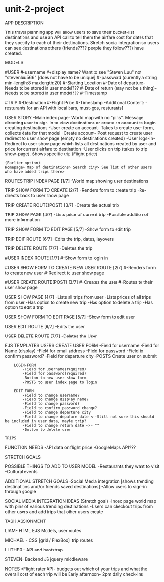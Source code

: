 # unit-2-project
APP DESCRIPTION

This travel planning app will allow users to save their bucket-list destinations and use an API call to tell them the airfare cost for dates that they specify to each of their destinations. Stretch social integration so users can see destinations others (friends???? people they follow???) have created. 



MODELS

#USER
    #-username
    #+display name? Want to see "Steven Luu" not "stevenluu566" [does not have to be unique]
    #-password (curently a string min-length:8 maxlength:20) 
    #-Starting Location
    #-Date of departure- Needs to be stored in user model???
    #-Date of return (may not be a thing)- Needs to be stored in user model???
    #-Timestamp

#TRIP
    #-Destination
    #-Flight Price
    #-Timestamp
    -Additional Content:
    -resturants [or an API with local bars, must-gos, resturants]



USER STORY
    -Main index page- World map with no "pins". Message directing user to sign-in to view destinations or create an account to begin creating destinations
    -User create an account- Takes to create user form, collects data for that model
    -Create account- Post request to create user redirect to user show page (empty no destinations created)
    -User logs-in- Redirect to user show page which lists all destinations created by user and price for current airfare to destination
    -User clicks on trip (takes to trip show-page). Shows specific trip (Flight price)
    


    (Earlier option)
    Homepage> Map of destinations> Search city> See list of other users who have added trips there>


ROUTES
TRIP INDEX PAGE [1/7]
    -World map showing user destinations

TRIP SHOW FORM TO CREATE [2/7]
    -Renders form to create trip
    -Re-directs back to user show page

TRIP CREATE ROUTE(POST) [3/7]
    -Create the actual trip    

TRIP SHOW PAGE [4/7]
    -Lists price of current trip
    -Possible addition of more information

TRIP SHOW FORM TO EDIT PAGE [5/7]
    -Show form to edit trip

TRIP EDIT ROUTE [6/7]
    -Edits the trip, dates, layovers

TRIP DELETE ROUTE [7/7]
    -Deletes the trip

#USER INDEX ROUTE [1/7]
    #-Show form to login in

#USER SHOW FORM TO CREATE NEW USER ROUTE [2/7]
    #-Renders form to create new user
    #-Redirect to user show page

#USER CREATE ROUTE(POST) [3/7]
    #-Creates the user
    #-Routes to their user show page

USER SHOW PAGE [4/7]
    -Lists all trips from user
    -Lists prices of all trips from user
    -Has option to create new trip
    -Has option to delete a trip
    -Has option to edit a trip

USER SHOW FORM TO EDIT PAGE [5/7]
    -Show form to edit user


USER EDIT ROUTE [6/7]
    -Edits the user

USER DELETE ROUTE [7/7]
    -Deletes the User

EJS TEMPLATES
    USERS
        CREATE USER FORM
            -Field for username
            -Field for Name (display)
            -Field for email address
            -Field for password
            -Field to confirm password?
            -Field for departure city
            -POSTS Create user on submit
        
        LOGIN-FORM
            -Field for username(required)
            -Field for password(required)
            -Button to new user show form
            -POSTS to user index page to login

        EDIT FORM
            -Field to change username?
            -Field to change display name?
            -Field to change password?
            -Field to confirm password change?
            -Field to change departure city
            -Field to change depature date <--Still not sure this should be included in user data, maybe trip?
            -Field to change return date <-- ""
            -Button to delete user
    
    TRIPS


FUNCTION NEEDS
    -API data on flight price
    -GoogleMaps API???



STRETCH GOALS

POSSIBLE THINGS TO ADD TO USER MODEL
    -Restaurants they want to visit
    -Cultural events


ADDITIONAL STRETCH GOALS
    -Social Media integration [shows trending destinations and/or friends saved destinations]
    -Allow users to sign-in through google


SOCIAL MEDIA INTEGRATION IDEAS (Stretch goal)
    -Index page world map with pins of various trending destinations
    -Users can checkout trips from other users and add trips that other users create


TASK ASSIGNMENT

LIAM- HTML EJS Models, user routes


MICHAEL - CSS [grid / FlexBox], trip routes


LUTHER - API and bootstrap


STEVEN- Backend JS jquery middleware


NOTES
*Flight rater API- budgets out which of your trips and what the overall cost of each trip will be
Early afternoon- 2pm daily check-ins







